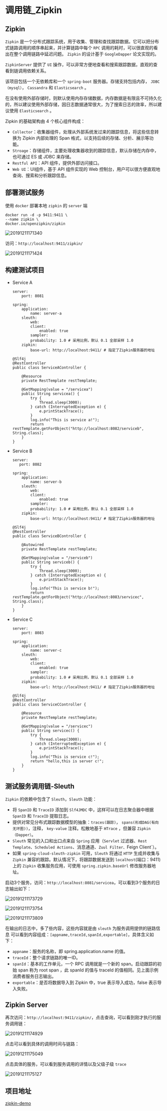 # 调用链_Zipkin

## Zipkin

`Zipkin` 是一个分布式跟踪系统，用于收集、管理和查找跟踪数据。它可以把分布式链路调用的顺序串起来，并计算链路中每个 `RPC` 调用的耗时，可以很直观的看出在整个调用链路中延迟问题。 `Zipkin` 的设计基于 `GoogleDapper` 论文实现的。

`ZipkinServer` 提供了 `UI` 操作，可以非常方便地查看和搜索跟踪数据，直观的查看到链调用依赖关系。

该项目包括一个无依赖库和一个 `spring-boot` 服务器。存储支持包括内存， `JDBC（mysql）`， `Cassandra` 和 `Elasticsearch` 。

在没有使用外部存储时，则默认使用内存存储数据，内存数据是有限且不可持久化的，所以建议使用外部存储，因日志数据通常很大，为了搜索日志的效率，所以建议使用 `Elasticsearch` 。

Zipkin 的基础架构由 4 个核心组件构成：

- `Collector`：收集器组件，处理从外部系统发过来的跟踪信息，将这些信息转换为 Zipkin 内部处理的 Span 格式，以支持后续的存储、分析、展示等功能。
- `Stroage`：存储组件，主要处理收集器收到的跟踪信息，默认存储在内存中，也可通过 ES 或 JDBC 来存储。
- `Restful API`：API 组件，提供外部访问接口。
- `Web UI`：UI组件，基于 API 组件实现的 Web 控制台，用户可以很方便直观地查询、搜索和分析跟踪信息。

## 部署测试服务

使用 `docker` 部署本地 `zipkin` 的 `server` 端

```
docker run -d -p 9411:9411 \
--name zipkin \
docker.io/openzipkin/zipkin
```

![20191211171340](http://cdn.heroxu.com/20191211171340.png)

访问：`http://localhost:9411/zipkin/`

![20191211171424](http://cdn.heroxu.com/20191211171424.png)

## 构建测试项目

- Service A

    ```
    server:
        port: 8081

    spring:
        application:
            name: server-a
        sleuth:
            web:
            client:
                enabled: true
            sampler:
            probability: 1.0 # 采用比例，默认 0.1 全部采样 1.0
        zipkin:
            base-url: http://localhost:9411/ # 指定了Zipkin服务器的地址
    ```

    ```
    @Slf4j
    @RestController
    public class ServiceAController {

        @Resource
        private RestTemplate restTemplate;

        @GetMapping(value = "/servicea")
        public String servicea() {
            try {
                Thread.sleep(3000);
            } catch (InterruptedException e) {
                e.printStackTrace();
            }
            log.info("This is service a!");
            return restTemplate.getForObject("http://localhost:8082/serviceb", String.class);
        }
    }
    ```

- Service B

    ```
    server:
       port: 8082

    spring:
        application:
            name: server-b
        sleuth:
            web:
            client:
                enabled: true
            sampler:
            probability: 1.0 # 采用比例，默认 0.1 全部采样 1.0
        zipkin:
            base-url: http://localhost:9411/ # 指定了Zipkin服务器的地址
    ```

    ```
    @Slf4j
    @RestController
    public class ServiceBController {

        @Autowired
        private RestTemplate restTemplate;

        @GetMapping(value = "/serviceb")
        public String serviceb() {
            try {
                Thread.sleep(3000);
            } catch (InterruptedException e) {
                e.printStackTrace();
            }
            log.info("This is service b!");
            return restTemplate.getForObject("http://localhost:8083/servicec", String.class);
        }
    }
    ```

- Service C

    ```
    server:
        port: 8083

    spring:
        application:
            name: server-c
        sleuth:
            web:
            client:
                enabled: true
            sampler:
            probability: 1.0 # 采用比例，默认 0.1 全部采样 1.0
        zipkin:
            base-url: http://localhost:9411/ # 指定了Zipkin服务器的地址
    ```

    ```
    @Slf4j
    @RestController
    public class ServiceCController {

        @Resource
        private RestTemplate restTemplate;

        @GetMapping(value = "/servicec")
        public String servicec() {
            try {
                Thread.sleep(3000);
            } catch (InterruptedException e) {
                e.printStackTrace();
            }
            log.info("This is service c!");
            return "hello,this is server c!";
        }
    }
    ```

## 测试服务调用链-Sleuth

`Zipkin` 的依赖中包含了 `Sleuth`，`Sleuth` 功能：

- 将 `SpanID` 和 `TraceID` 添加到 `Slf4JMDC` 中，这样可以在日志聚合器中根据 `SpanID` 和 `TraceID` 提取日志。
- 提供对常见分布式跟踪数据模型的抽象：`traces(跟踪)`， `spans(形成DAG(有向无环图))`，注释， `key-value` 注释。松散地基于 `HTrace` ，但兼容 `Zipkin（Dapper）`。
- `Sleuth` 常见的入口和出口点来自 `Spring` 应用（`Servlet` 过滤器、`Rest Template`、`Scheduled Actions`、消息通道、`Zuul Filter、`Feign Client`）。
- 如果 `spring-cloud-sleuth-zipkin` 可用，`Sleuth` 将通过 `HTTP` 生成并收集与 `Zipkin` 兼容的跟踪。默认情况下，将跟踪数据发送到 `localhost`(端口：9411)上的 `Zipkin` 收集服务应用，可使用 `spring.zipkin.baseUrl` 修改服务器地址。

启动3个服务，访问：`http://localhost:8081/servicea`，可以看到3个服务的日志输出如下：

![20191211173729](http://cdn.heroxu.com/20191211173729.png)

![20191211173754](http://cdn.heroxu.com/20191211173754.png)

![20191211173809](http://cdn.heroxu.com/20191211173809.png)

在输出的日志中，多了些内容，这些内容就是由 `sleuth` 为服务调用提供的链路信息
可以看到内容组成：`[appname,traceId,spanId,exportable]`，具体含义如下：

- `appname`：服务的名称，即 spring.application.name 的值。
- `traceId`：整个请求链路的唯一ID。
- `spanId`：基本的工作单元，一个 RPC 调用就是一个新的 span。启动跟踪的初始 span 称为 root span ，此 spanId 的值与 traceId 的值相同。见上面示例消费者服务日志输出。
- `exportable`：是否将数据导入到 Zipkin 中，true 表示导入成功，false 表示导入失败。

## Zipkin Server 

再次访问：`http://localhost:9411/zipkin/`，点击查询，可以看到刚才执行的服务调用链：

![20191211174929](http://cdn.heroxu.com/20191211174929.png)

点击可以看到具体的调用时间与链路：

![20191211175049](http://cdn.heroxu.com/20191211175049.png)

点击具体的服务，可以看到服务调用的详情以及父级子级 `trace`

![20191211175127](http://cdn.heroxu.com/20191211175127.png)

## 项目地址

[zipkin-demo](https://github.com/MyHerux/zipkin-demo)